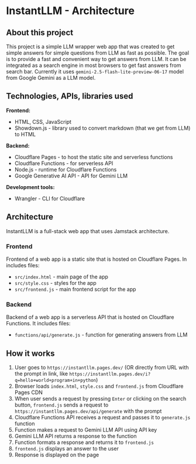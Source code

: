 # InstantLLM - Architecture

## About this project
This project is a simple LLM wrapper web app that was created to get simple answers for simple questions from LLM as fast as possible.
The goal is to provide a fast and convenient way to get answers from LLM.
It can be integrated as a search engine in most browsers to get fast answers from search bar.
Currently it uses `gemini-2.5-flash-lite-preview-06-17` model from Google Gemini as a LLM model.

## Technologies, APIs, libraries used
**Frontend:**
- HTML, CSS, JavaScript
- Showdown.js - library used to convert markdown (that we get from LLM) to HTML

**Backend:**
- Cloudflare Pages - to host the static site and serverless functions
- Cloudflare Functions - for serverless API
- Node.js - runtime for Cloudflare Functions
- Google Generative AI API - API for Gemini LLM

**Development tools:**
- Wrangler - CLI for Cloudflare

## Architecture
InstantLLM is a full-stack web app that uses Jamstack architecture.
### Frontend
Frontend of a web app is a static site that is hosted on Cloudflare Pages.
In includes files:
- `src/index.html` - main page of the app
- `src/style.css` - styles for the app
- `src/frontend.js` - main frontend script for the app

### Backend
Backend of a web app is a serverless API that is hosted on Cloudflare Functions.
It includes files:
- `functions/api/generate.js` - function for generating answers from LLM

## How it works
1. User goes to `https://instantllm.pages.dev/` (OR directly from URL with the prompt in link, like `https://instantllm.pages.dev/i?q=hello+world+program+in+python`)
2. Browser loads `index.html`, `style.css` and `frontend.js` from Cloudflare Pages CDN
3. When user sends a request by pressing `Enter` or clicking on the search button, `frontend.js` sends a request to `https://instantllm.pages.dev/api/generate` with the prompt
4. Cloudflare Functions API receives a request and passes it to `generate.js` function
5. Function makes a request to Gemini LLM API using API key
6. Gemini LLM API returns a response to the function
7. Function formats a response and returns it to `frontend.js`
8. `frontend.js` displays an answer to the user
9. Response is displayed on the page